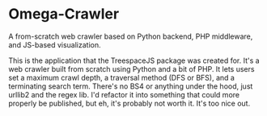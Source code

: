 # Omega-Crawler
A from-scratch web crawler based on Python backend, PHP middleware, and JS-based visualization.

This is the application that the TreespaceJS package was created for. It's a web crawler built from scratch using Python and a bit of PHP. It lets users set a maximum crawl depth, a traversal method (DFS or BFS), and a terminating search term. There's no BS4 or anything under the hood, just urllib2 and the regex lib. I'd refactor it into something that could more properly be published, but eh, it's probably not worth it. It's too nice out.   
